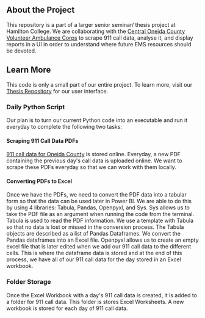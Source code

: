 ## About the Project
This repository is a part of a larger senior seminar/ thesis project at Hamilton College. We are collaborating with the [Central Oneida County Volunteer Ambulance Corps](https://www.cocvac.org/) to scrape 911 call data, analyse it, and display reports in a UI in order to understand where future EMS resources should be devoted.


## Learn More
This code is only a small part of our entire project. To learn more, visit our [Thesis Repository](https://github.com/cocvac-hamilton2023/thesis_ui) for our user interface.

### Daily Python Script

Our plan is to turn our current Python code into an executable and run it everyday to complete the following two tasks: 

#### Scraping 911 Call Data PDFs

[911 call data for Oneida County](https://ocgov.net/departments/emergency-services/911-summary-report/) is stored online. Everyday, a new PDF containing the previous day's call data is uploaded online. We want to scrape these PDFs everyday so that we can work with them locally.

#### Converting PDFs to Excel

Once we have the PDFs, we need to convert the PDF data into a tabular form so that the data can be used later in Power BI. We are able to do this by using 4 libraries: Tabula, Pandas, Openpyxl, and Sys. Sys allows us to take the PDF file as an argument when running the code from the terminal. Tabula is used to read the PDF information. We use a template with Tabula so that no data is lost or missed in the conversion process. The Tabula objects are described as a list of Pandas Dataframes. We convert the Pandas dataframes into an Excel file. Openpyxl allows us to create an empty excel file that is later edited when we add our 911 call data to the different cells. This is where the dataframe data is stored and at the end of this process, we have all of our 911 call data for the day stored in an Excel workbook.

### Folder Storage

Once the Excel Workbook with a day's 911 call data is created, it is added to a folder for 911 call data. This folder is stores Excel Worksheets. A new workbook is stored for each day of 911 call data.

